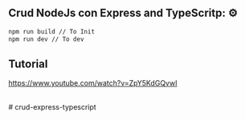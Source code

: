 ## Crud NodeJs con Express and TypeScritp: ⚙️

```bash
npm run build // To Init
npm run dev // To dev

```

## Tutorial

https://www.youtube.com/watch?v=ZpY5KdGQvwI

<br>
# crud-express-typescript
